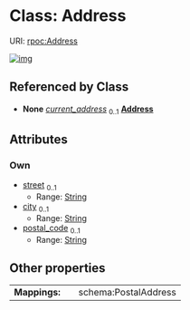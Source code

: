 
# Class: Address




URI: [rpoc:Address](https://pub.tech/schema/rpoc/Address)


[![img](https://yuml.me/diagram/nofunky;dir:TB/class/[Address&#124;street:string%20%3F;city:string%20%3F;postal_code:string%20%3F])](https://yuml.me/diagram/nofunky;dir:TB/class/[Address&#124;street:string%20%3F;city:string%20%3F;postal_code:string%20%3F])

## Referenced by Class

 *  **None** *[current_address](current_address.md)*  <sub>0..1</sub>  **[Address](Address.md)**

## Attributes


### Own

 * [street](street.md)  <sub>0..1</sub>
     * Range: [String](types/String.md)
 * [city](city.md)  <sub>0..1</sub>
     * Range: [String](types/String.md)
 * [postal_code](postal_code.md)  <sub>0..1</sub>
     * Range: [String](types/String.md)

## Other properties

|  |  |  |
| --- | --- | --- |
| **Mappings:** | | schema:PostalAddress |

